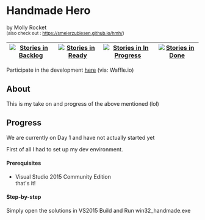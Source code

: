 # Handmade Hero
by Molly Rocket  
<small>(also check out : https://smeierzubiesen.github.io/hmh/)</small>

| [![Stories in Backlog](https://badge.waffle.io/smeierzubiesen/hmh.svg?label=Backlog&title=Backlog)](https://waffle.io/smeierzubiesen/hmh) | [![Stories in Ready](https://badge.waffle.io/smeierzubiesen/hmh.svg?label=Ready&title=Ready)](http://waffle.io/smeierzubiesen/hmh) | [![Stories in In Progress](https://badge.waffle.io/smeierzubiesen/hmh.svg?label=In%20Progess&title=In%20Progress)](https://waffle.io/smeierzubiesen/hmh) | [![Stories in Done](https://badge.waffle.io/smeierzubiesen/hmh.svg?label=done&title=Done)](https://waffle.io/smeierzubiesen/hmh) |
|:-----------------------------------------------------------------------------------------------------------------------------------------:|:----------------------------------------------------------------------------------------------------------------------------------:|:--------------------------------------------------------------------------------------------------------------------------------------------------------:|:--------------------------------------------------------------------------------------------------------------------------------:|

Participate in the development [here](https://waffle.io/smeierzubiesen/hmh) (via: Waffle.io)

## About
This is my take on and progress of the above mentioned (lol)


## Progress
We are currently on Day 1 and have not actually started yet

First of all I had to set up my dev environment.

#### Prerequisites

 * Visual Studio 2015 Community Edition  
 that's it!

#### Step-by-step

Simply open the solutions in VS2015 Build and Run win32_handmade.exe